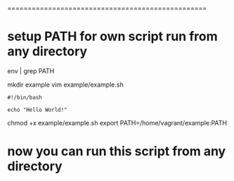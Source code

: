 =================================================
# setup PATH for own script run from any directory

env | grep PATH

mkdir example
vim example/example.sh

    #!/bin/bash
    
    echo "Hello World!"

chmod +x example/example.sh
export PATH=/home/vagrant/example:PATH

# now you can run this script from any directory